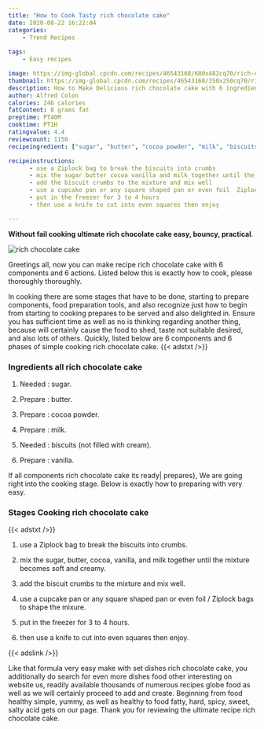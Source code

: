 ```yaml
---
title: "How to Cook Tasty rich chocolate cake"
date: 2020-08-22 16:22:04
categories:
    - Trend Recipes
    
tags:
    - Easy recipes

image: https://img-global.cpcdn.com/recipes/46543168/680x482cq70/rich-chocolate-cake-recipe-main-photo.jpg
thumbnail: https://img-global.cpcdn.com/recipes/46543168/350x250cq70/rich-chocolate-cake-recipe-main-photo.jpg
description: How to Make Delicious rich chocolate cake with 6 ingredients and 6 stages of easy cooking.
author: Alfred Colon
calories: 246 calories
fatContent: 8 grams fat
preptime: PT40M
cooktime: PT1H
ratingvalue: 4.4
reviewcount: 1150
recipeingredient: ["sugar", "butter", "cocoa powder", "milk", "biscuits not filled with cream", "vanilla"]

recipeinstructions: 
      - use a Ziplock bag to break the biscuits into crumbs 
      - mix the sugar butter cocoa vanilla and milk together until the mixture becomes soft and creamy 
      - add the biscuit crumbs to the mixture and mix well 
      - use a cupcake pan or any square shaped pan or even foil  Ziplock bags to shape the mixure 
      - put in the freezer for 3 to 4 hours 
      - then use a knife to cut into even squares then enjoy

---
```




**Without fail cooking ultimate rich chocolate cake easy, bouncy, practical**. 


![rich chocolate cake](https://img-global.cpcdn.com/recipes/46543168/680x482cq70/rich-chocolate-cake-recipe-main-photo.jpg "rich chocolate cake")




Greetings all, now you can make recipe rich chocolate cake with 6 components and 6 actions. Listed below this is exactly how to cook, please thoroughly thoroughly.

In cooking there are some stages that have to be done, starting to prepare components, food preparation tools, and also recognize just how to begin from starting to cooking prepares to be served and also delighted in. Ensure you has sufficient time as well as no is thinking regarding another thing, because will certainly cause the food to shed, taste not suitable desired, and also lots of others. Quickly, listed below are 6 components and 6 phases of simple cooking rich chocolate cake.
{{< adstxt />}}

### Ingredients all rich chocolate cake


1. Needed  : sugar.

1. Prepare  : butter.

1. Prepare  : cocoa powder.

1. Prepare  : milk.

1. Needed  : biscuits (not filled with cream).

1. Prepare  : vanilla.



If all components rich chocolate cake its ready| prepares}, We are going right into the cooking stage. Below is exactly how to preparing with very easy.

### Stages Cooking rich chocolate cake

{{< adstxt />}}


1. use a Ziplock bag to break the biscuits into crumbs.



1. mix the sugar, butter, cocoa, vanilla, and milk together until the mixture becomes soft and creamy.



1. add the biscuit crumbs to the mixture and mix well.



1. use a cupcake pan or any square shaped pan or even foil / Ziplock bags to shape the mixure.



1. put in the freezer for 3 to 4 hours.



1. then use a knife to cut into even squares then enjoy.





{{< adslink />}}

Like that formula very easy make with set dishes rich chocolate cake, you additionally do search for even more dishes food other interesting on website us, readily available thousands of numerous recipes globe food as well as we will certainly proceed to add and create. Beginning from food healthy simple, yummy, as well as healthy to food fatty, hard, spicy, sweet, salty acid gets on our page. Thank you for reviewing the ultimate recipe rich chocolate cake.
